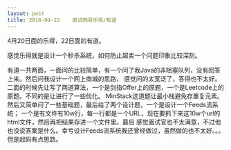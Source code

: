 ```yaml
---
layout: post
title: 2018-04-22    面试网易乐得/有道
---
```


4月20日面的乐得，22日面的有道。


感觉乐得就是设计一个秒杀系统，如何防止超卖一个问题印象比较深刻。




有道一共两面，一面问的比较简单，有一个问了我Java的非阻塞队列，没有回答上来。然后问我设计一个网上商城的思路，
感觉问的太宽泛了，答得也不太好。
二面的时候先让写了两道算法，一个是剑指Offer上的原题，一个是Leetcode上的原题。不同的是让进行了一些优化。
MinStack这道题让最小栈避免存重复元素。然后又简单问了一些基础题，最后给了两个设计题，一个是设计一个Feeds流系统；
一个是有文件有10w行，每一行都是一个URL，现在要抓下来这10w个url的html文件，然后再把结果存进一个文件里。最后
感觉面试官也不太满意，不过他也没说答案是什么。幸亏设计Feeds流系统我还曾经做过，虽然做的也不太好。。。但是起码有点思路。


